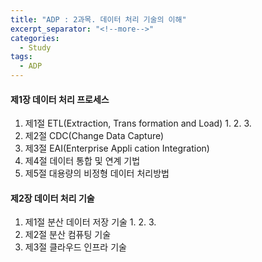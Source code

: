 ```yaml
---
title: "ADP : 2과목. 데이터 처리 기술의 이해"
excerpt_separator: "<!--more-->"
categories:
  - Study
tags:
  - ADP
---
```


#### 제1장 데이터 처리 프로세스

1. 제1절 ETL(Extraction, Trans formation and Load)
   1. 
   2. 
   3. 
2. 제2절 CDC(Change Data Capture)
3. 제3절 EAI(Enterprise Appli cation Integration)
4. 제4절 데이터 통합 및 연계 기법
5. 제5절 대용량의 비정형 데이터 처리방법

#### 제2장 데이터 처리 기술
1. 제1절 분산 데이터 저장 기술
   1. 
   2. 
   3. 
2. 제2절 분산 컴퓨팅 기술
3. 제3절 클라우드 인프라 기술